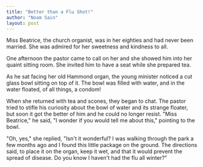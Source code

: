 ```yaml
---
title: "Better than a Flu Shot!"
author: "Noam Sain"
layout: post
---
```


Miss Beatrice, the church organist, was in her eighties and had never been married. She was admired for her sweetness and kindness to all.

One afternoon the pastor came to call on her and she showed him into her quaint sitting room. She invited him to have a seat while she prepared tea.

As he sat facing her old Hammond organ, the young minister noticed a cut glass bowl sitting on top of it. The bowl was filled with water, and in the water floated, of all things, a condom!

When she returned with tea and scones, they began to chat. The pastor tried to stifle his curiosity about the bowl of water and its strange floater, but soon it got the better of him and he could no longer resist. "Miss Beatrice," he said, "I wonder if you would tell me about this," pointing to the bowl.

"Oh, yes," she replied, "Isn't it wonderful? I was walking through the park a few months ago and I found this little package on the ground. The directions said, to place it on the organ, keep it wet, and that it would prevent the spread of disease. Do you know I haven't had the flu all winter?"
